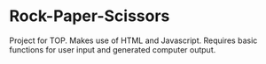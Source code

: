 # Rock-Paper-Scissors
Project for TOP. Makes use of HTML and Javascript. Requires basic functions for user input and generated computer output. 
